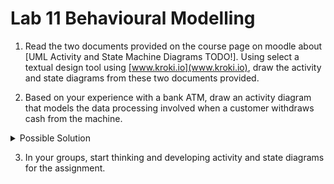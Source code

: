 # Lab 11 Behavioural Modelling

1. Read the two documents provided on the course page on moodle about [UML Activity and State Machine Diagrams TODO!].  Using select a textual design tool using [www.kroki.io](www.kroki.io), draw the activity and state diagrams from these two documents provided. 

2. Based on your experience with a bank ATM, draw an activity diagram that models the data processing involved when a customer withdraws cash from the machine. 

<details>
<summary>Possible Solution</summary>

![](./figures/answer.png)

</details>


3. In your groups, start thinking and developing activity and state diagrams for the assignment.